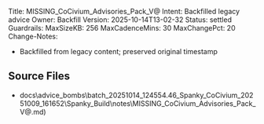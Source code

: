 Title: MISSING_CoCivium_Advisories_Pack_V@
Intent: Backfilled legacy advice
Owner: Backfill
Version: 2025-10-14T13-02-32
Status: settled
Guardrails:
  MaxSizeKB: 256
  MaxCadenceMins: 30
  MaxChangePct: 20
Change-Notes:
  - Backfilled from legacy content; preserved original timestamp

## Source Files
- docs\advice_bombs\batch_20251014_124554\.46_Spanky_CoCivium_20251009_161652\Spanky_Build\notes\MISSING_CoCivium_Advisories_Pack_V@.md)
